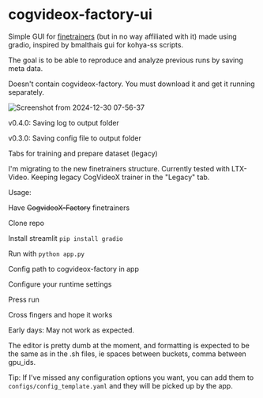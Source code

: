 # cogvideox-factory-ui


Simple GUI for [finetrainers](https://github.com/a-r-r-o-w/finetrainers) (but in no way affiliated with it) made using gradio, inspired by bmalthais gui for kohya-ss scripts.

The goal is to be able to reproduce and analyze previous runs by saving meta data. 

Doesn't contain cogvideox-factory. You must download it and get it running separately.


![Screenshot from 2024-12-30 07-56-37](https://github.com/user-attachments/assets/91b947db-1e50-42e0-8d12-28b436bf837d)


v0.4.0: Saving log to output folder

v0.3.0: Saving config file to output folder

Tabs for training and prepare dataset (legacy)

I'm migrating to the new finetrainers structure. Currently tested with LTX-Video. Keeping legacy CogVideoX trainer in the "Legacy" tab.




Usage:

Have ~~CogvideoX-Factory~~ finetrainers

Clone repo

Install streamlit `pip install gradio`

Run with `python app.py`

Config path to cogvideox-factory in app

Configure your runtime settings

Press run

Cross fingers and hope it works



Early days: May not work as expected.

The editor is pretty dumb at the moment, and formatting is expected to be the same as in the .sh files, ie spaces between buckets, comma between gpu_ids.


Tip:
If I've missed any configuration options you want, you can add them to `configs/config_template.yaml` and they will be picked up by the app.
